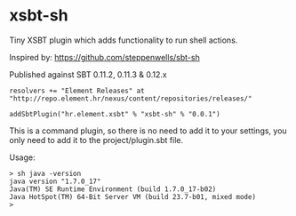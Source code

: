 xsbt-sh
=======

Tiny XSBT plugin which adds functionality to run shell actions.

Inspired by: https://github.com/steppenwells/sbt-sh

Published against SBT 0.11.2, 0.11.3 & 0.12.x

    resolvers += "Element Releases" at "http://repo.element.hr/nexus/content/repositories/releases/"

    addSbtPlugin("hr.element.xsbt" % "xsbt-sh" % "0.0.1")

This is a command plugin, so there is no need to add it to your settings, 
you only need to add it to the project/plugin.sbt file.

Usage:

    > sh java -version
    java version "1.7.0_17"
    Java(TM) SE Runtime Environment (build 1.7.0_17-b02)
    Java HotSpot(TM) 64-Bit Server VM (build 23.7-b01, mixed mode)
    >
